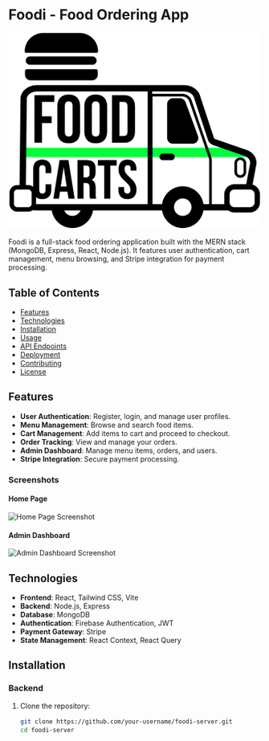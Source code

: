 # Foodi - Food Ordering App

![Foodi Logo](public/logo.png)

Foodi is a full-stack food ordering application built with the MERN stack (MongoDB, Express, React, Node.js). It features user authentication, cart management, menu browsing, and Stripe integration for payment processing.

## Table of Contents

- [Features](#features)
- [Technologies](#technologies)
- [Installation](#installation)
- [Usage](#usage)
- [API Endpoints](#api-endpoints)
- [Deployment](#deployment)
- [Contributing](#contributing)
- [License](#license)

## Features

- **User Authentication**: Register, login, and manage user profiles.
- **Menu Management**: Browse and search food items.
- **Cart Management**: Add items to cart and proceed to checkout.
- **Order Tracking**: View and manage your orders.
- **Admin Dashboard**: Manage menu items, orders, and users.
- **Stripe Integration**: Secure payment processing.

### Screenshots

#### Home Page

![Home Page Screenshot](path-to-your-screenshot/home-page.png)

#### Admin Dashboard

![Admin Dashboard Screenshot](path-to-your-screenshot/admin-dashboard.png)

## Technologies

- **Frontend**: React, Tailwind CSS, Vite
- **Backend**: Node.js, Express
- **Database**: MongoDB
- **Authentication**: Firebase Authentication, JWT
- **Payment Gateway**: Stripe
- **State Management**: React Context, React Query

## Installation

### Backend

1. Clone the repository:

   ```bash
   git clone https://github.com/your-username/foodi-server.git
   cd foodi-server
